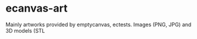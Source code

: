 # ecanvas-art
Mainly artworks provided by emptycanvas, ectests. Images (PNG, JPG) and 3D models (STL
